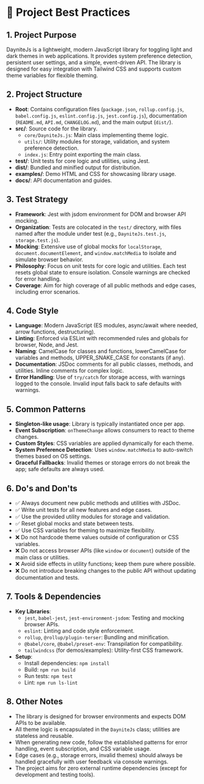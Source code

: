 # 📘 Project Best Practices

## 1. Project Purpose

DayniteJs is a lightweight, modern JavaScript library for toggling light and dark themes in web applications. It provides system preference detection, persistent user settings, and a simple, event-driven API. The library is designed for easy integration with Tailwind CSS and supports custom theme variables for flexible theming.

## 2. Project Structure

- **Root**: Contains configuration files (`package.json`, `rollup.config.js`, `babel.config.js`, `eslint.config.js`, `jest.config.js`), documentation (`README.md`, `API.md`, `CHANGELOG.md`), and the main output (`dist/`).
- **src/**: Source code for the library.
  - `core/DayniteJs.js`: Main class implementing theme logic.
  - `utils/`: Utility modules for storage, validation, and system preference detection.
  - `index.js`: Entry point exporting the main class.
- **test/**: Unit tests for core logic and utilities, using Jest.
- **dist/**: Bundled and minified output for distribution.
- **examples/**: Demo HTML and CSS for showcasing library usage.
- **docs/**: API documentation and guides.

## 3. Test Strategy

- **Framework**: Jest with jsdom environment for DOM and browser API mocking.
- **Organization**: Tests are colocated in the `test/` directory, with files named after the module under test (e.g., `DayniteJs.test.js`, `storage.test.js`).
- **Mocking**: Extensive use of global mocks for `localStorage`, `document.documentElement`, and `window.matchMedia` to isolate and simulate browser behavior.
- **Philosophy**: Focus on unit tests for core logic and utilities. Each test resets global state to ensure isolation. Console warnings are checked for error handling.
- **Coverage**: Aim for high coverage of all public methods and edge cases, including error scenarios.

## 4. Code Style

- **Language**: Modern JavaScript (ES modules, async/await where needed, arrow functions, destructuring).
- **Linting**: Enforced via ESLint with recommended rules and globals for browser, Node, and Jest.
- **Naming**: CamelCase for classes and functions, lowerCamelCase for variables and methods, UPPER_SNAKE_CASE for constants (if any).
- **Documentation**: JSDoc comments for all public classes, methods, and utilities. Inline comments for complex logic.
- **Error Handling**: Use of `try/catch` for storage access, with warnings logged to the console. Invalid input falls back to safe defaults with warnings.

## 5. Common Patterns

- **Singleton-like usage**: Library is typically instantiated once per app.
- **Event Subscription**: `onThemeChange` allows consumers to react to theme changes.
- **Custom Styles**: CSS variables are applied dynamically for each theme.
- **System Preference Detection**: Uses `window.matchMedia` to auto-switch themes based on OS settings.
- **Graceful Fallbacks**: Invalid themes or storage errors do not break the app; safe defaults are always used.

## 6. Do's and Don'ts

- ✅ Always document new public methods and utilities with JSDoc.
- ✅ Write unit tests for all new features and edge cases.
- ✅ Use the provided utility modules for storage and validation.
- ✅ Reset global mocks and state between tests.
- ✅ Use CSS variables for theming to maximize flexibility.
- ❌ Do not hardcode theme values outside of configuration or CSS variables.
- ❌ Do not access browser APIs (like `window` or `document`) outside of the main class or utilities.
- ❌ Avoid side effects in utility functions; keep them pure where possible.
- ❌ Do not introduce breaking changes to the public API without updating documentation and tests.

## 7. Tools & Dependencies

- **Key Libraries**:
  - `jest`, `babel-jest`, `jest-environment-jsdom`: Testing and mocking browser APIs.
  - `eslint`: Linting and code style enforcement.
  - `rollup`, `@rollup/plugin-terser`: Bundling and minification.
  - `@babel/core`, `@babel/preset-env`: Transpilation for compatibility.
  - `tailwindcss` (for demos/examples): Utility-first CSS framework.
- **Setup**:
  - Install dependencies: `npm install`
  - Build: `npm run build`
  - Run tests: `npm test`
  - Lint: `npm run ls-lint`

## 8. Other Notes

- The library is designed for browser environments and expects DOM APIs to be available.
- All theme logic is encapsulated in the `DayniteJs` class; utilities are stateless and reusable.
- When generating new code, follow the established patterns for error handling, event subscription, and CSS variable usage.
- Edge cases (e.g., storage errors, invalid themes) should always be handled gracefully with user feedback via console warnings.
- The project aims for zero external runtime dependencies (except for development and testing tools).
